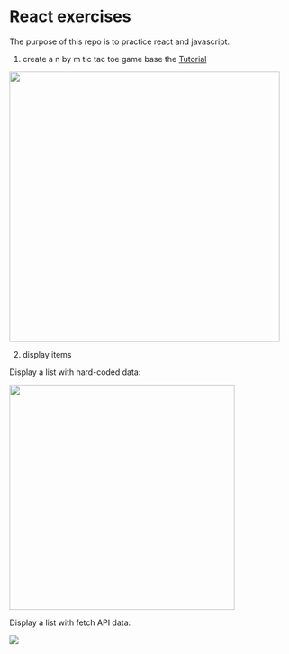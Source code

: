 # React exercises

The purpose of this repo is to practice react and javascript.

1. create a n by m tic tac toe game base the [Tutorial](https://reactjs.org/tutorial/tutorial.html)

<img width="480" src="https://user-images.githubusercontent.com/16947266/220005114-984a2678-5211-4339-b1f9-d6940be7bc2e.gif">

2. display items

Display a list with hard-coded data: 

<img width="400" src="https://user-images.githubusercontent.com/16947266/221434152-d6e95782-8c54-485c-8ea6-ab867411f343.png">

Display a list with fetch API data: 

<img src = "https://user-images.githubusercontent.com/16947266/221434210-37fd45f9-7e99-4e2a-a670-0d9a26d7b520.png">
